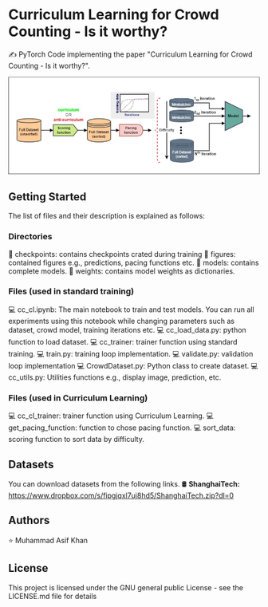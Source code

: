 # Curriculum Learning for Crowd Counting - Is it worthy?
✍️ PyTorch Code implementing the paper "Curriculum Learning for Crowd Counting - Is it worthy?".

![alt text](https://github.com/muasifk/CLCC/blob/main/clcc.jpg?raw=true)

## Getting Started
The list of files and their description is explained as follows:

### Directories
💼 checkpoints: contains checkpoints crated during training
💼 figures: contained figures e.g., predictions, pacing functions etc.
💼 models: contains complete models.
💼 weights:  contains model weights as dictionaries.

### Files (used in standard training)
💻 cc_cl.ipynb:  The main notebook to train and test models. You can run all experiments using this notebook while changing parameters such as dataset, crowd model, training iterations etc.
💻 cc_load_data.py:  python function to load dataset.
💻 cc_trainer: trainer function using standard training.
💻 train.py: training loop implementation.
💻 validate.py:  validation loop implementation
💻 CrowdDataset.py:  Python class to create dataset.
💻 cc_utils.py: Utilities functions e.g., display image, prediction, etc.

### Files (used in Curriculum Learning)
💻 cc_cl_trainer:  trainer function using Curriculum Learning.
💻 get_pacing_function:  function to chose pacing function.
💻 sort_data:  scoring function to sort data by difficulty.

## Datasets
You can download datasets from the following links.
🛢 **ShanghaiTech:**  https://www.dropbox.com/s/fipgjqxl7uj8hd5/ShanghaiTech.zip?dl=0


## Authors
⭐️ Muhammad Asif Khan

## License
This project is licensed under the GNU general public License - see the LICENSE.md file for details
